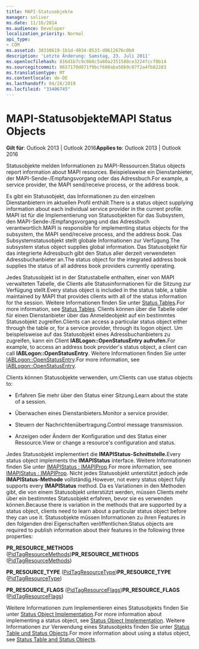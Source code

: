 ```yaml
---
title: MAPI-Statusobjekte
manager: soliver
ms.date: 11/16/2014
ms.audience: Developer
localization_priority: Normal
api_type:
- COM
ms.assetid: 38310619-1b1d-4934-8533-d0612676c0b0
description: 'Letzte Änderung: Samstag, 23. Juli 2011'
ms.openlocfilehash: 816d1b7c9c0b8c5a80a2351580ce3224fccf0b14
ms.sourcegitcommit: 8657170d071f9bcf680aba50b9c07f2a4fb82283
ms.translationtype: MT
ms.contentlocale: de-DE
ms.lasthandoff: 04/28/2019
ms.locfileid: "33406745"
---
```

# <a name="mapi-status-objects"></a><span data-ttu-id="1b517-103">MAPI-Statusobjekte</span><span class="sxs-lookup"><span data-stu-id="1b517-103">MAPI Status Objects</span></span>

  
  
<span data-ttu-id="1b517-104">**Gilt für**: Outlook 2013 | Outlook 2016</span><span class="sxs-lookup"><span data-stu-id="1b517-104">**Applies to**: Outlook 2013 | Outlook 2016</span></span> 
  
<span data-ttu-id="1b517-105">Statusobjekte melden Informationen zu MAPI-Ressourcen.</span><span class="sxs-lookup"><span data-stu-id="1b517-105">Status objects report information about MAPI resources.</span></span> <span data-ttu-id="1b517-106">Beispielsweise ein Dienstanbieter, der MAPI-Sende-/Empfangsvorgang oder das Adressbuch.</span><span class="sxs-lookup"><span data-stu-id="1b517-106">For example, a service provider, the MAPI send/receive process, or the address book.</span></span>
  
<span data-ttu-id="1b517-107">Es gibt ein Statusobjekt, das Informationen zu den einzelnen Dienstanbietern im aktuellen Profil enthält.</span><span class="sxs-lookup"><span data-stu-id="1b517-107">There is a status object supplying information about each individual service provider in the current profile.</span></span> <span data-ttu-id="1b517-108">MAPI ist für die Implementierung von Statusobjekten für das Subsystem, den MAPI-Sende-/Empfangsvorgang und das Adressbuch verantwortlich.</span><span class="sxs-lookup"><span data-stu-id="1b517-108">MAPI is responsible for implementing status objects for the subsystem, the MAPI send/receive process, and the address book.</span></span> <span data-ttu-id="1b517-109">Das Subsystemstatusobjekt stellt globale Informationen zur Verfügung.</span><span class="sxs-lookup"><span data-stu-id="1b517-109">The subsystem status object supplies global information.</span></span> <span data-ttu-id="1b517-110">Das Statusobjekt für das integrierte Adressbuch gibt den Status aller derzeit verwendeten Adressbuchanbieter an.</span><span class="sxs-lookup"><span data-stu-id="1b517-110">The status object for the integrated address book supplies the status of all address book providers currently operating.</span></span>
  
<span data-ttu-id="1b517-111">Jedes Statusobjekt ist in der Statustabelle enthalten, einer von MAPI verwalteten Tabelle, die Clients alle Statusinformationen für die Sitzung zur Verfügung stellt.</span><span class="sxs-lookup"><span data-stu-id="1b517-111">Every status object is included in the status table, a table maintained by MAPI that provides clients with all of the status information for the session.</span></span> <span data-ttu-id="1b517-112">Weitere Informationen finden Sie unter [Status Tables](status-tables.md).</span><span class="sxs-lookup"><span data-stu-id="1b517-112">For more information, see [Status Tables](status-tables.md).</span></span> <span data-ttu-id="1b517-113">Clients können über die Tabelle oder für einen Dienstanbieter über das Anmeldeobjekt auf ein bestimmtes Statusobjekt zugreifen.</span><span class="sxs-lookup"><span data-stu-id="1b517-113">Clients can access a particular status object either through the table or, for a service provider, through its logon object.</span></span> <span data-ttu-id="1b517-114">Um beispielsweise auf das Statusobjekt eines Adressbuchanbieters zu zugreifen, kann ein Client **IABLogon::OpenStatusEntry aufrufen.**</span><span class="sxs-lookup"><span data-stu-id="1b517-114">For example, to access an address book provider's status object, a client can call **IABLogon::OpenStatusEntry**.</span></span> <span data-ttu-id="1b517-115">Weitere Informationen finden Sie unter [IABLogon::OpenStatusEntry](iablogon-openstatusentry.md).</span><span class="sxs-lookup"><span data-stu-id="1b517-115">For more information, see [IABLogon::OpenStatusEntry](iablogon-openstatusentry.md).</span></span>
  
<span data-ttu-id="1b517-116">Clients können Statusobjekte verwenden, um:</span><span class="sxs-lookup"><span data-stu-id="1b517-116">Clients can use status objects to:</span></span>
  
- <span data-ttu-id="1b517-117">Erfahren Sie mehr über den Status einer Sitzung.</span><span class="sxs-lookup"><span data-stu-id="1b517-117">Learn about the state of a session.</span></span>
    
- <span data-ttu-id="1b517-118">Überwachen eines Dienstanbieters.</span><span class="sxs-lookup"><span data-stu-id="1b517-118">Monitor a service provider.</span></span>
    
- <span data-ttu-id="1b517-119">Steuern der Nachrichtenübertragung.</span><span class="sxs-lookup"><span data-stu-id="1b517-119">Control message transmission.</span></span>
    
- <span data-ttu-id="1b517-120">Anzeigen oder Ändern der Konfiguration und des Status einer Ressource.</span><span class="sxs-lookup"><span data-stu-id="1b517-120">View or change a resource's configuration and status.</span></span>
    
<span data-ttu-id="1b517-121">Jedes Statusobjekt implementiert die **IMAPIStatus-Schnittstelle.**</span><span class="sxs-lookup"><span data-stu-id="1b517-121">Every status object implements the **IMAPIStatus** interface.</span></span> <span data-ttu-id="1b517-122">Weitere Informationen finden Sie unter [IMAPIStatus : IMAPIProp](imapistatusimapiprop.md).</span><span class="sxs-lookup"><span data-stu-id="1b517-122">For more information, see [IMAPIStatus : IMAPIProp](imapistatusimapiprop.md).</span></span> <span data-ttu-id="1b517-123">Nicht jedes Statusobjekt unterstützt jedoch jede **IMAPIStatus-Methode** vollständig.</span><span class="sxs-lookup"><span data-stu-id="1b517-123">However, not every status object fully supports every **IMAPIStatus** method.</span></span> <span data-ttu-id="1b517-124">Da es Variationen in den Methoden gibt, die von einem Statusobjekt unterstützt werden, müssen Clients mehr über ein bestimmtes Statusobjekt erfahren, bevor sie es verwenden können.</span><span class="sxs-lookup"><span data-stu-id="1b517-124">Because there is variation in the methods that are supported by a status object, clients need to learn about a particular status object before they can use it.</span></span> <span data-ttu-id="1b517-125">Statusobjekte müssen Informationen zu ihren Features in den folgenden drei Eigenschaften veröffentlichen:</span><span class="sxs-lookup"><span data-stu-id="1b517-125">Status objects are required to publish information about their features in the following three properties:</span></span> 
  
 <span data-ttu-id="1b517-126">**PR_RESOURCE_METHODS** ([PidTagResourceMethods](pidtagresourcemethods-canonical-property.md))</span><span class="sxs-lookup"><span data-stu-id="1b517-126">**PR_RESOURCE_METHODS** ([PidTagResourceMethods](pidtagresourcemethods-canonical-property.md))</span></span> 
  
 <span data-ttu-id="1b517-127">**PR_RESOURCE_TYPE** ([PidTagResourceType](pidtagresourcetype-canonical-property.md))</span><span class="sxs-lookup"><span data-stu-id="1b517-127">**PR_RESOURCE_TYPE** ([PidTagResourceType](pidtagresourcetype-canonical-property.md))</span></span> 
  
 <span data-ttu-id="1b517-128">**PR_RESOURCE_FLAGS** ([PidTagResourceFlags](pidtagresourceflags-canonical-property.md))</span><span class="sxs-lookup"><span data-stu-id="1b517-128">**PR_RESOURCE_FLAGS** ([PidTagResourceFlags](pidtagresourceflags-canonical-property.md))</span></span> 
  
<span data-ttu-id="1b517-129">Weitere Informationen zum Implementieren eines Statusobjekts finden Sie unter [Status Object Implementation](status-object-implementation.md).</span><span class="sxs-lookup"><span data-stu-id="1b517-129">For more information about implementing a status object, see [Status Object Implementation](status-object-implementation.md).</span></span> <span data-ttu-id="1b517-130">Weitere Informationen zur Verwendung eines Statusobjekts finden Sie unter [Status Table und Status Objects](status-table-and-status-objects.md).</span><span class="sxs-lookup"><span data-stu-id="1b517-130">For more information about using a status object, see [Status Table and Status Objects](status-table-and-status-objects.md).</span></span>
  

